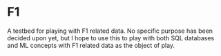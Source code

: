 # F1
A testbed for playing with F1 related data.  No specific purpose has been decided upon yet, but I hope to use this to play with both SQL databases and ML concepts with F1 related data as the object of play.  
